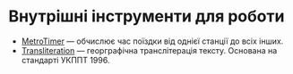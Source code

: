 # Внутрішні інструменти для роботи

* [MetroTimer](https://a3-tools.herokuapp.com/metrotimer) — обчислює час поїздки від однієї станції до всіх інших.
* [Transliteration](https://agentyzmin.github.io/a3-tools/a3_translit/) — георграфічна транслітерація тексту. Основана на стандарті УКППТ 1996.
